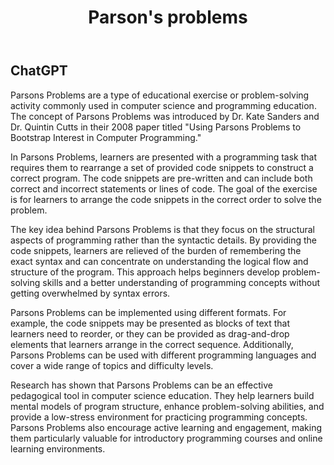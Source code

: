 ﻿---
title: Parson's problems
---

## ChatGPT 

Parsons Problems are a type of educational exercise or problem-solving activity commonly used in computer science and programming education. The concept of Parsons Problems was introduced by Dr. Kate Sanders and Dr. Quintin Cutts in their 2008 paper titled "Using Parsons Problems to Bootstrap Interest in Computer Programming."

In Parsons Problems, learners are presented with a programming task that requires them to rearrange a set of provided code snippets to construct a correct program. The code snippets are pre-written and can include both correct and incorrect statements or lines of code. The goal of the exercise is for learners to arrange the code snippets in the correct order to solve the problem.

The key idea behind Parsons Problems is that they focus on the structural aspects of programming rather than the syntactic details. By providing the code snippets, learners are relieved of the burden of remembering the exact syntax and can concentrate on understanding the logical flow and structure of the program. This approach helps beginners develop problem-solving skills and a better understanding of programming concepts without getting overwhelmed by syntax errors.

Parsons Problems can be implemented using different formats. For example, the code snippets may be presented as blocks of text that learners need to reorder, or they can be provided as drag-and-drop elements that learners arrange in the correct sequence. Additionally, Parsons Problems can be used with different programming languages and cover a wide range of topics and difficulty levels.

Research has shown that Parsons Problems can be an effective pedagogical tool in computer science education. They help learners build mental models of program structure, enhance problem-solving abilities, and provide a low-stress environment for practicing programming concepts. Parsons Problems also encourage active learning and engagement, making them particularly valuable for introductory programming courses and online learning environments.